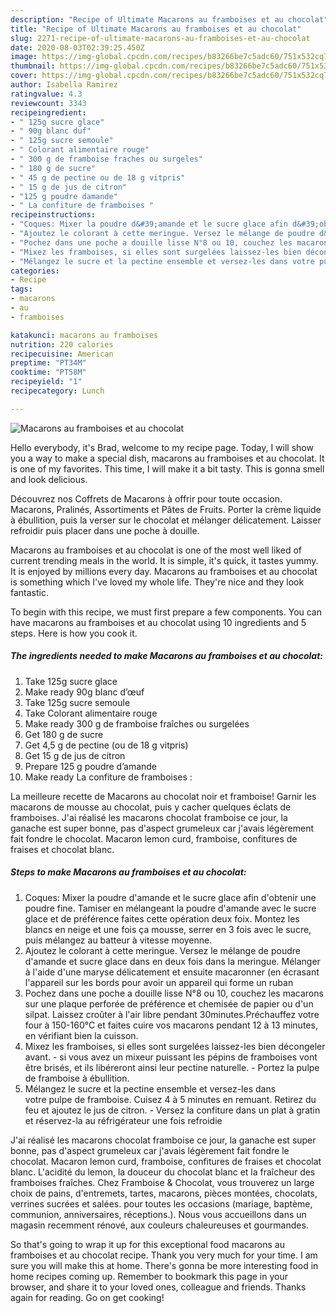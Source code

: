 ```yaml
---
description: "Recipe of Ultimate Macarons au framboises et au chocolat"
title: "Recipe of Ultimate Macarons au framboises et au chocolat"
slug: 2271-recipe-of-ultimate-macarons-au-framboises-et-au-chocolat
date: 2020-08-03T02:39:25.450Z
image: https://img-global.cpcdn.com/recipes/b83266be7c5adc60/751x532cq70/macarons-au-framboises-et-au-chocolat-photo-principale-de-la-recette.jpg
thumbnail: https://img-global.cpcdn.com/recipes/b83266be7c5adc60/751x532cq70/macarons-au-framboises-et-au-chocolat-photo-principale-de-la-recette.jpg
cover: https://img-global.cpcdn.com/recipes/b83266be7c5adc60/751x532cq70/macarons-au-framboises-et-au-chocolat-photo-principale-de-la-recette.jpg
author: Isabella Ramirez
ratingvalue: 4.3
reviewcount: 3343
recipeingredient:
- " 125g sucre glace"
- " 90g blanc duf"
- " 125g sucre semoule"
- " Colorant alimentaire rouge"
- " 300 g de framboise fraches ou surgeles"
- " 180 g de sucre"
- " 45 g de pectine ou de 18 g vitpris"
- " 15 g de jus de citron"
- "125 g poudre damande"
- " La confiture de framboises "
recipeinstructions:
- "Coques: Mixer la poudre d&#39;amande et le sucre glace afin d&#39;obtenir une poudre fine. Tamiser en mélangeant la poudre d&#39;amande avec le sucre glace et de préférence faites cette opération deux foix. Montez les blancs en neige et une fois ça mousse, serrer en 3 fois avec le sucre, puis mélangez au batteur à vitesse moyenne."
- "Ajoutez le colorant à cette meringue. Versez le mélange de poudre d&#39;amande et sucre glace dans en deux fois dans la meringue. Mélanger à l&#39;aide d&#39;une maryse délicatement et ensuite macaronner (en écrasant l&#39;appareil sur les bords pour avoir un appareil qui forme un ruban"
- "Pochez dans une poche a douille lisse N°8 ou 10, couchez les macarons sur une plaque perforée de préférence et chemisée de papier ou d&#39;un silpat. Laissez croûter à l&#39;air libre pendant 30minutes.Préchauffez votre four à 150-160°C et faites cuire vos macarons pendant 12 à 13 minutes, en vérifiant bien la cuisson."
- "Mixez les framboises, si elles sont surgelées laissez-les bien décongeler avant. si vous avez un mixeur puissant les pépins de framboises vont être brisés, et ils libéreront ainsi leur pectine naturelle.  Portez la pulpe de framboise à ébullition."
- "Mélangez le sucre et la pectine ensemble et versez-les dans votre pulpe de framboise. Cuisez 4 à 5 minutes en remuant. Retirez du feu et ajoutez le jus de citron. Versez la confiture dans un plat à gratin et réservez-la au réfrigérateur une fois refroidie"
categories:
- Recipe
tags:
- macarons
- au
- framboises

katakunci: macarons au framboises 
nutrition: 220 calories
recipecuisine: American
preptime: "PT34M"
cooktime: "PT58M"
recipeyield: "1"
recipecategory: Lunch

---
```



![Macarons au framboises et au chocolat](https://img-global.cpcdn.com/recipes/b83266be7c5adc60/751x532cq70/macarons-au-framboises-et-au-chocolat-photo-principale-de-la-recette.jpg)

Hello everybody, it's Brad, welcome to my recipe page. Today, I will show you a way to make a special dish, macarons au framboises et au chocolat. It is one of my favorites. This time, I will make it a bit tasty. This is gonna smell and look delicious.

Découvrez nos Coffrets de Macarons à offrir pour toute occasion. Macarons, Pralinés, Assortiments et Pâtes de Fruits. Porter la crème liquide à ébullition, puis la verser sur le chocolat et mélanger délicatement. Laisser refroidir puis placer dans une poche à douille.

Macarons au framboises et au chocolat is one of the most well liked of current trending meals in the world. It is simple, it's quick, it tastes yummy. It is enjoyed by millions every day. Macarons au framboises et au chocolat is something which I've loved my whole life. They're nice and they look fantastic.


To begin with this recipe, we must first prepare a few components. You can have macarons au framboises et au chocolat using 10 ingredients and 5 steps. Here is how you cook it.

<!--inarticleads1-->

##### The ingredients needed to make Macarons au framboises et au chocolat:

1. Take  125g sucre glace
1. Make ready  90g blanc d’œuf
1. Take  125g sucre semoule
1. Take  Colorant alimentaire rouge
1. Make ready  300 g de framboise fraîches ou surgelées
1. Get  180 g de sucre
1. Get  4,5 g de pectine (ou de 18 g vitpris)
1. Get  15 g de jus de citron
1. Prepare 125 g poudre d’amande
1. Make ready  La confiture de framboises :


La meilleure recette de Macarons au chocolat noir et framboise! Garnir les macarons de mousse au chocolat, puis y cacher quelques éclats de framboises. J&#39;ai réalisé les macarons chocolat framboise ce jour, la ganache est super bonne, pas d&#39;aspect grumeleux car j&#39;avais légèrement fait fondre le chocolat. Macaron lemon curd, framboise, confitures de fraises et chocolat blanc. 

<!--inarticleads2-->

##### Steps to make Macarons au framboises et au chocolat:

1. Coques: Mixer la poudre d&#39;amande et le sucre glace afin d&#39;obtenir une poudre fine. Tamiser en mélangeant la poudre d&#39;amande avec le sucre glace et de préférence faites cette opération deux foix. Montez les blancs en neige et une fois ça mousse, serrer en 3 fois avec le sucre, puis mélangez au batteur à vitesse moyenne.
1. Ajoutez le colorant à cette meringue. Versez le mélange de poudre d&#39;amande et sucre glace dans en deux fois dans la meringue. Mélanger à l&#39;aide d&#39;une maryse délicatement et ensuite macaronner (en écrasant l&#39;appareil sur les bords pour avoir un appareil qui forme un ruban
1. Pochez dans une poche a douille lisse N°8 ou 10, couchez les macarons sur une plaque perforée de préférence et chemisée de papier ou d&#39;un silpat. Laissez croûter à l&#39;air libre pendant 30minutes.Préchauffez votre four à 150-160°C et faites cuire vos macarons pendant 12 à 13 minutes, en vérifiant bien la cuisson.
1. Mixez les framboises, si elles sont surgelées laissez-les bien décongeler avant. - si vous avez un mixeur puissant les pépins de framboises vont être brisés, et ils libéreront ainsi leur pectine naturelle.  - Portez la pulpe de framboise à ébullition.
1. Mélangez le sucre et la pectine ensemble et versez-les dans votre pulpe de framboise. Cuisez 4 à 5 minutes en remuant. Retirez du feu et ajoutez le jus de citron. - Versez la confiture dans un plat à gratin et réservez-la au réfrigérateur une fois refroidie


J&#39;ai réalisé les macarons chocolat framboise ce jour, la ganache est super bonne, pas d&#39;aspect grumeleux car j&#39;avais légèrement fait fondre le chocolat. Macaron lemon curd, framboise, confitures de fraises et chocolat blanc. L&#39;acidité du lemon, la douceur du chocolat blanc et la fraîcheur des framboises fraîches. Chez Framboise &amp; Chocolat, vous trouverez un large choix de pains, d&#39;entremets, tartes, macarons, pièces montées, chocolats, verrines sucrées et salées. pour toutes les occasions (mariage, baptème, communion, anniversaires, réceptions.). Nous vous accueillons dans un magasin recemment rénové, aux couleurs chaleureuses et gourmandes. 

So that's going to wrap it up for this exceptional food macarons au framboises et au chocolat recipe. Thank you very much for your time. I am sure you will make this at home. There's gonna be more interesting food in home recipes coming up. Remember to bookmark this page in your browser, and share it to your loved ones, colleague and friends. Thanks again for reading. Go on get cooking!
